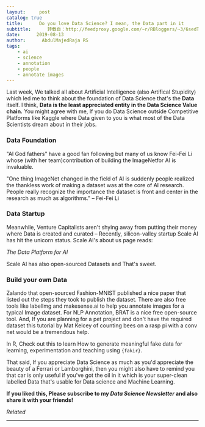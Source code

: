 ```yaml
---
layout:     post
catalog: true
title:      Do you love Data Science? I mean, the Data part in it
subtitle:      转载自：http://feedproxy.google.com/~r/RBloggers/~3/6sedTdSX0Nk/
date:      2019-08-13
author:      AbdulMajedRaja RS
tags:
    - ai
    - science
    - annotation
    - people
    - annotate images
---
```






Last week, We talked all about Artificial Intelligence (also Artifical Stupidity) which led me to think about the foundation of Data Science that's the **Data** itself. I think, **Data is the least appreciated entity in the Data Science Value chain.** You might agree with me, If you do Data Science outside Competitive Platforms like Kaggle where Data given to you is what most of the Data Scientists dream about in their jobs.

### Data Foundation

"AI God fathers" have a good fan following but many of us know Fei-Fei Li whose (with her team)contribution of building the ImageNetfor AI is invaluable.

"One thing ImageNet changed in the field of AI is suddenly people realized the thankless work of making a dataset was at the core of AI research. People really recognize the importance the dataset is front and center in the research as much as algorithms." – Fei-Fei Li

### Data Startup

Meanwhile, Venture Capitalists aren't shying away from putting their money where Data is created and curated – Recently, silicon-valley startup Scale AI has hit the unicorn status. Scale AI's about us page reads:

*The Data Platform for AI*

Scale AI has also open-sourced Datasets and That's sweet.

### Build your own Data

Zalando that open-sourced Fashion-MNIST published a nice paper that listed out the steps they took to publish the dataset. There are also free tools like labelImg and makesense.ai to help you annotate images for a typical Image dataset. For NLP Annotation, BRAT is a nice free open-source tool. And, If you are planning for a pet project and don't have the required dataset this tutorial by Mat Kelcey of counting bees on a rasp pi with a conv net would be a tremendous help.

In R, Check out this to learn How to generate meaningful fake data for learning, experimentation and teaching using `{fakir}`.

That said, If you appreciate Data Science as much as you'd appreciate the beauty of a Ferrari or Lamborghini, then you might also have to remind you that car is only useful if you've got the oil in it which is your super-clean labelled Data that's usable for Data science and Machine Learning.

**If you liked this, Please subscribe to my *Data Science Newsletter* and also share it with your friends!**


*Related*






---

